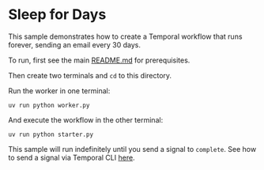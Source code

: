 # Sleep for Days

This sample demonstrates how to create a Temporal workflow that runs forever, sending an email every 30 days.

To run, first see the main [README.md](../../README.md) for prerequisites.

Then create two terminals and `cd` to this directory.

Run the worker in one terminal:

    uv run python worker.py

And execute the workflow in the other terminal:

    uv run python starter.py

This sample will run indefinitely until you send a signal to `complete`. See how to send a signal via Temporal CLI [here](https://docs.temporal.io/cli/workflow#signal).

